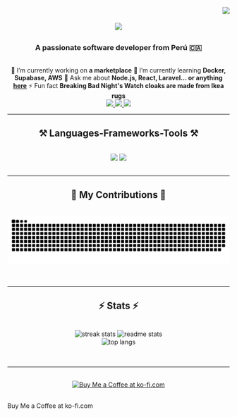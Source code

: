 <img align="right" src="https://visitor-badge.laobi.icu/badge?page_id=salesp07.salesp07" /> <h1 align="center"> <img src="https://readme-typing-svg.herokuapp.com/?font=Righteous&size=35&center=true&vCenter=true&width=500&height=70&duration=4000&lines=Hi+There!+👋;+I'm+Mattias+Cabada!;" /> </h1> <h3 align="center">A passionate software developer from Perú 🇨🇦</h3> <br/> <div align="center"> 🔭 I’m currently working on **a marketplace** 🌱 I’m currently learning **Docker, Supabase, AWS** 💬 Ask me about **Node.js, React, Laravel... or anything [here](https://github.com/salesp07/salesp07/issues)** ⚡ Fun fact **Breaking Bad Night's Watch cloaks are made from Ikea rugs** </div> <div align="center"> <a href="mailto:pedro.sales.muniz@gmail.com"> <img src="https://img.shields.io/badge/Gmail-333333?style=for-the-badge&logo=gmail&logoColor=red" /> </a> <a href="https://linkedin.com/in/pedro-sales-muniz" target="_blank"> <img src="https://img.shields.io/badge/LinkedIn-0077B5?style=for-the-badge&logo=linkedin&logoColor=white" target="_blank" /> </a> <a href="https://salesp07.github.io" target="_blank"> <img src="https://img.shields.io/badge/Portfolio-FF5722?style=for-the-badge&logo=todoist&logoColor=white" target="_blank" /> <!-- sqlite, safari, google-chrome are other good icon options --> </a> </div> <hr/> <h2 align="center">⚒️ Languages-Frameworks-Tools ⚒️</h2> <br/> <div align="center"> <img src="https://skillicons.dev/icons?i=react,bootstrap,html,css,vscode,github,figma,tailwind,git" /> <img src="https://skillicons.dev/icons?i=nodejs,python,javascript,typescript,java,nextjs,mysql,flask,laravel" /><br> </div> <br/> <hr/> <div align="center"> <h2>🐍 My Contributions 🐍</h2> <br> <img alt="snake eating my contributions" src="https://raw.githubusercontent.com/salesp07/salesp07/output/github-contribution-grid-snake.svg" /> <br/><br/><br/> </div> <hr/> <h2 align="center">⚡ Stats ⚡</h2> <br> <div align=center> <img width=390 src="https://github-readme-streak-stats-salesp07.vercel.app/?user=salesp07&count_private=true&theme=react&border_radius=10" alt="streak stats"/> <img width=390 src="https://github-readme-stats-salesp07.vercel.app/api?username=salesp07&count_private=true&show_icons=true&theme=react&rank_icon=github&border_radius=10" alt="readme stats" /> <br/> <img width=325 align="center" src="https://github-readme-stats-salesp07.vercel.app/api/top-langs/?username=salesp07&hide=HTML&langs_count=8&layout=compact&theme=react&border_radius=10&size_weight=0.5&count_weight=0.5&exclude_repo=github-readme-stats" alt="top langs" /> </div> <br/><br/> <hr/> <br/> <div align="center"> <a href='https://ko-fi.com/V7V4RAK9C' target='_blank'><img height='64' style='border:0px;height:64px;' src='https://storage.ko-fi.com/cdn/kofi1.png?v=3' border='0' alt='Buy Me a Coffee at ko-fi.com' /></a> </div> <br/>



Buy Me a Coffee at ko-fi.com
